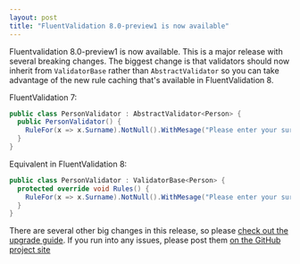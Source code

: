 ```yaml
---
layout: post
title: "FluentValidation 8.0-preview1 is now available"
---
```


Fluentvalidation 8.0-preview1 is now available. This is a major release with several breaking changes. 
The biggest change is that validators should now inherit from `ValidatorBase` rather than `AbstractValidator` so you can take advantage of the new rule caching that's available in FluentValidation 8.

FluentValidation 7:
```csharp
public class PersonValidator : AbstractValidator<Person> {
  public PersonValidator() {
    RuleFor(x => x.Surname).NotNull().WithMesage("Please enter your surname");
  }
}
```

Equivalent in FluentValidation 8:

```csharp
public class PersonValidator : ValidatorBase<Person> {
  protected override void Rules() {
    RuleFor(x => x.Surname).NotNull().WithMesage("Please enter your surname");
  }
}
```

There are several other big changes in this release, so please [check out the upgrade guide](https://fluentvalidation.net/upgrading-to-8). If you run into any issues, please post them [on the GitHub project site](https://github.com/JeremySkinner/FluentValidation)